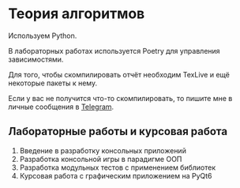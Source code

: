 # Теория алгоритмов

Используем Python.

В лабораторных работах используется Poetry для управления зависимостями.

Для того, чтобы скомпилировать отчёт необходим TexLive и ещё некоторые пакеты к нему.

Если у вас не получится что-то скомпилировать, то пишите мне в личные сообщения в [Telegram](https://t.me/andreymlv).

## Лабораторные работы и курсовая работа

1. Введение в разработку консольных приложений
2. Разработка консольной игры в парадигме ООП
3. Разработка модульных тестов с применением библиотек
4. Курсовая работа с графическим приложением на PyQt6

